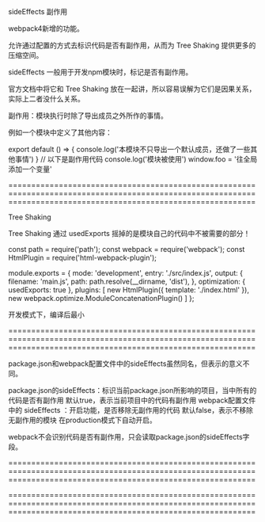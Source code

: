 sideEffects 副作用

webpack4新增的功能。

允许通过配置的方式去标识代码是否有副作用，从而为 Tree Shaking 提供更多的压缩空间。

sideEffects 一般用于开发npm模块时，标记是否有副作用。

官方文档中将它和 Tree Shaking 放在一起讲，所以容易误解为它们是因果关系，实际上二者没什么关系。

副作用：模块执行时除了导出成员之外所作的事情。

例如一个模块中定义了其他内容：

export default () => {
  console.log('本模块不只导出一个默认成员，还做了一些其他事情')
}
// 以下是副作用代码
console.log('模块被使用')
window.foo = '往全局添加一个变量'

==================================================================================================================================================================

Tree Shaking

Tree Shaking 通过 usedExports 摇掉的是模块自己的代码中不被需要的部分！

const path = require('path');
const webpack = require('webpack');
const HtmlPlugin = require('html-webpack-plugin');

module.exports = {
  mode: 'development',
  entry: './src/index.js',
  output: {
    filename: 'main.js',
    path: path.resolve(__dirname, 'dist'),
  },
  optimization: {
    usedExports: true
  },
  plugins: [
    new HtmlPlugin({
      template: './index.html'
    }),
    new webpack.optimize.ModuleConcatenationPlugin()
  ]
};

开发模式下，编译后最小

==================================================================================================================================================================

package.json和webpack配置文件中的sideEffects虽然同名，但表示的意义不同。

package.json的sideEffects：标识当前package.json所影响的项目，当中所有的代码是否有副作用
  默认true，表示当前项目中的代码有副作用
webpack配置文件中的 sideEffects ：开启功能，是否移除无副作用的代码
  默认false，表示不移除无副作用的模块
在production模式下自动开启。

webpack不会识别代码是否有副作用，只会读取package.json的sideEffects字段。

==================================================================================================================================================================



==================================================================================================================================================================

